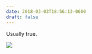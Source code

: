 ```yaml
---
date: 2018-03-03T18:56:13-0600
draft: false
---
```


Usually true.

![](/images/2018/e239476cfc.jpg)


